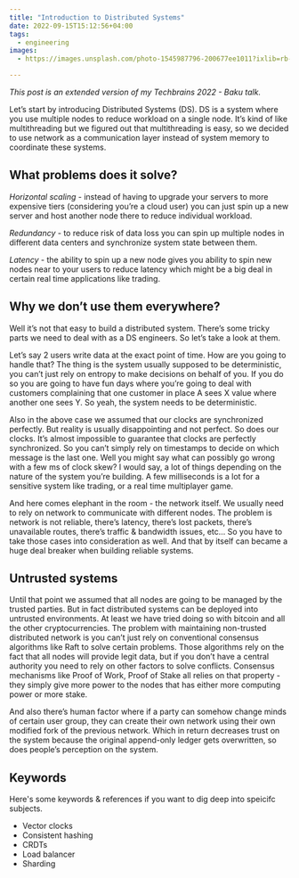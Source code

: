 ```yaml
---
title: "Introduction to Distributed Systems"
date: 2022-09-15T15:12:56+04:00
tags:
  - engineering
images:
  - https://images.unsplash.com/photo-1545987796-200677ee1011?ixlib=rb-1.2.1&ixid=MnwxMjA3fDB8MHxwaG90by1wYWdlfHx8fGVufDB8fHx8&auto=format&fit=crop&w=1740&q=80

---
```


*This post is an extended version of my Techbrains 2022 - Baku talk.*

Let’s start by introducing Distributed Systems (DS). DS is a system where you use multiple nodes to reduce workload on a single node. It’s kind of like multithreading but we figured out that multithreading is easy, so we decided to use network as a communication layer instead of system memory to coordinate these systems. 

## What problems does it solve?

*Horizontal scaling* - instead of having to upgrade your servers to more expensive tiers (considering you’re a cloud user) you can just spin up a new server and host another node there to reduce individual workload.

*Redundancy* - to reduce risk of data loss you can spin up multiple nodes in different data centers and synchronize system state between them.

*Latency* - the ability to spin up a new node gives you ability to spin new nodes near to your users to reduce latency which might be a big deal in certain real time applications like trading.

## Why we don’t use them everywhere?
Well it’s not that easy to build a distributed system. There’s some tricky parts we need to deal with as a DS engineers. So let’s take a look at them.

Let’s say 2 users write data at the exact point of time. How are you going to handle that? The thing is the system usually supposed to be deterministic, you can’t just rely on entropy to make decisions on behalf of you. If you do so you are going to have fun days where you’re going to deal with customers complaining that one customer in place A sees X value where another one sees Y. So yeah, the system needs to be deterministic.

Also in the above case we assumed that our clocks are synchronized perfectly. But reality is usually disappointing and not perfect. So does our clocks. It’s almost impossible to guarantee that clocks are perfectly synchronized. So you can’t simply rely on timestamps to decide on which message is the last one. Well you might say what can possibly go wrong with a few ms of clock skew? I would say, a lot of things depending on the nature of the system you’re building. A few milliseconds is a lot for a sensitive system like trading, or a real time multiplayer game.

And here comes elephant in the room - the network itself. We usually need to rely on network to communicate with different nodes. The problem is network is not reliable, there’s latency, there’s lost packets, there’s unavailable routes, there’s traffic & bandwidth issues, etc… So you have to take those cases into consideration as well. And that by itself can became a huge deal breaker when building reliable systems.

## Untrusted systems
Until that point we assumed that all nodes are going to be managed by the trusted parties. But in fact distributed systems can be deployed into untrusted environments. At least we have tried doing so with bitcoin and all the other cryptocurrencies. The problem with maintaining non-trusted distributed network is you can’t just rely on conventional consensus algorithms like Raft to solve certain problems. Those algorithms rely on the fact that all nodes will provide legit data, but if you don’t have a central authority you need to rely on other factors to solve conflicts. Consensus mechanisms like Proof of Work, Proof of Stake all relies on that property - they simply give more power to the nodes that has either more computing power or more stake.

And also there’s human factor where if a party can somehow change minds of certain user group, they can create their own network using their own modified fork of the previous network. Which in return decreases trust on the system because the original append-only ledger gets overwritten, so does people’s perception on the system. 

## Keywords

Here's some keywords & references if you want to dig deep into speicifc subjects.

* Vector clocks
* Consistent hashing
* CRDTs
* Load balancer
* Sharding